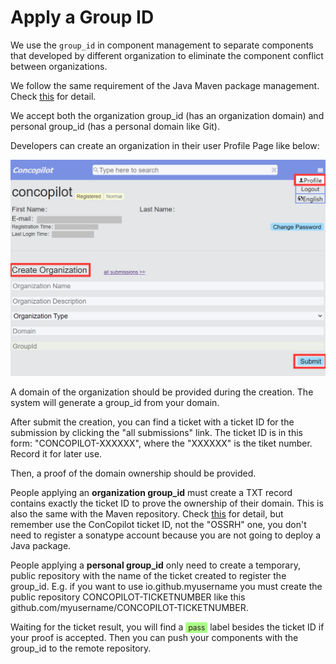 # Apply a Group ID

We use the `group_id` in component management to separate components that developed by different organization to eliminate the component conflict between organizations.

We follow the same requirement of the Java Maven package management.
Check [this](https://central.sonatype.org/publish/requirements/coordinates/) for detail.

We accept both the organization group_id (has an organization domain) and personal group_id (has a personal domain like Git).

Developers can create an organization in their user Profile Page like below:

![Create Organization](../assets/create_org.png)

A domain of the organization should be provided during the creation.
The system will generate a group_id from your domain.

After submit the creation, you can find a ticket with a ticket ID for the submission by clicking the "all submissions" link.
The ticket ID is in this form: "CONCOPILOT-XXXXXX", where the "XXXXXX" is the tiket number. Record it for later use.

Then, a proof of the domain ownership should be provided.

People applying an **organization group_id** must create a TXT record contains exactly the ticket ID to prove the ownership of their domain.
This is also the same with the Maven repository.
Check [this](https://central.sonatype.org/faq/how-to-set-txt-record/) for detail,
but remember use the ConCopilot ticket ID, not the "OSSRH" one,
you don't need to register a sonatype account because you are not going to deploy a Java package.

People applying a **personal group_id** only need to create a temporary, public repository with the name of the ticket created to register the group_id.
E.g. if you want to use io.github.myusername you must create the public repository CONCOPILOT-TICKETNUMBER like this github.com/myusername/CONCOPILOT-TICKETNUMBER.

Waiting for the ticket result,
you will find a <span style="background-color: #aaff88; color: #321624; padding: 1px 4px; font-size: 12px; border-radius: 2px;">pass</span> label besides the ticket ID if your proof is accepted.
Then you can push your components with the group_id to the remote repository.
